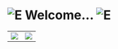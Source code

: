 # ![E](https://raw.githubusercontent.com/S0mewan/S0mewan/main/cooldoge.gif) Welcome... ![E](https://raw.githubusercontent.com/S0mewan/S0mewan/main/cooldoge.gif)

<table>
  <tr>
    <td align="center" style="padding=0;width=50%;">
      <img align="center" style="padding=0;" src="https://github-readme-stats.vercel.app/api/top-langs/?username=S0mewan&layout=compact&hide_border=true&theme=prussian&bg_color=00000000&title_color=5477a1&text_color=7ea2cc">
    </td>
    <td align="center" style="padding=0;width=50%;">
      <img align="center" style="padding=0;" src="https://github-readme-stats.vercel.app/api?username=S0mewan&show_icons=true&count_private=true&hide_border=true&theme=prussian&bg_color=00000000&title_color=5477a1&text_color=7ea2cc&hide=stars,prs,issues,contribs">
    </td>
  </tr>
</table>
